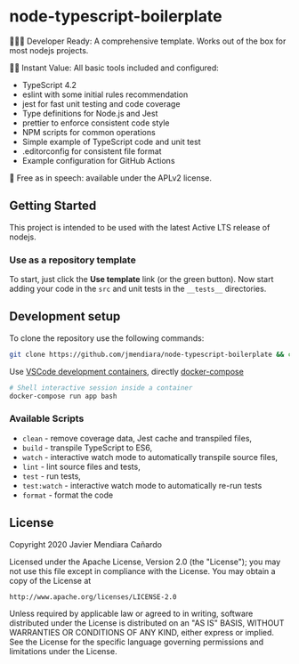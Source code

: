 
# node-typescript-boilerplate

👩🏻‍💻 Developer Ready: A comprehensive template. Works out of the box for most nodejs projects.

🏃🏽 Instant Value: All basic tools included and configured:

- TypeScript 4.2
- eslint with some initial rules recommendation
- jest for fast unit testing and code coverage
- Type definitions for Node.js and Jest
- prettier to enforce consistent code style
- NPM scripts for common operations
- Simple example of TypeScript code and unit test
- .editorconfig for consistent file format
- Example configuration for GitHub Actions

🤲 Free as in speech: available under the APLv2 license.

## Getting Started

This project is intended to be used with the latest Active LTS release of nodejs.

### Use as a repository template

To start, just click the **Use template** link (or the green button). Now start adding your code in the `src` and unit tests in the `__tests__` directories.

## Development setup

To clone the repository use the following commands:

```sh
git clone https://github.com/jmendiara/node-typescript-boilerplate && cd node-typescript-boilerplate
```

Use [VSCode development containers](https://code.visualstudio.com/docs/remote/containers),  directly [docker-compose](https://docs.docker.com/compose/)

```sh
# Shell interactive session inside a container
docker-compose run app bash
```

### Available Scripts

- `clean` - remove coverage data, Jest cache and transpiled files,
- `build` - transpile TypeScript to ES6,
- `watch` - interactive watch mode to automatically transpile source files,
- `lint` - lint source files and tests,
- `test` - run tests,
- `test:watch` - interactive watch mode to automatically re-run tests
- `format` - format the code

## License

Copyright 2020 Javier Mendiara Cañardo

Licensed under the Apache License, Version 2.0 (the "License");
you may not use this file except in compliance with the License.
You may obtain a copy of the License at

    http://www.apache.org/licenses/LICENSE-2.0

Unless required by applicable law or agreed to in writing, software
distributed under the License is distributed on an "AS IS" BASIS,
WITHOUT WARRANTIES OR CONDITIONS OF ANY KIND, either express or implied.
See the License for the specific language governing permissions and
limitations under the License.
